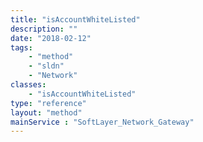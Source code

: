 ```yaml
---
title: "isAccountWhiteListed"
description: ""
date: "2018-02-12"
tags:
    - "method"
    - "sldn"
    - "Network"
classes:
    - "isAccountWhiteListed"
type: "reference"
layout: "method"
mainService : "SoftLayer_Network_Gateway"
---
```

